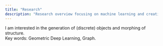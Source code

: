 ```yaml
---
title: "Research"
description: "Research overview focusing on machine learning and creative AI systems"
---
```

I am interested in the generation of (discrete) objects and morphing of structure. \
Key words: Geometric Deep Learning, Graph.